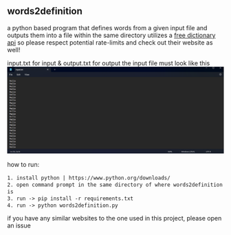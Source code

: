 ## words2definition

a python based program that defines words from a given input file and outputs them into a file within the same directory
utilizes a [free dictionary api](https://dictionaryapi.dev/) so please respect potential rate-limits and check out their website as well!

input.txt for input & output.txt for output
the input file must look like this ![this](https://github.com/returnkirbo/words2definition/blob/main/example.png)

how to run:
```
1. install python | https://www.python.org/downloads/
2. open command prompt in the same directory of where words2definition is
3. run -> pip install -r requirements.txt
4. run -> python words2definition.py
```

if you have any similar websites to the one used in this project, please open an issue
